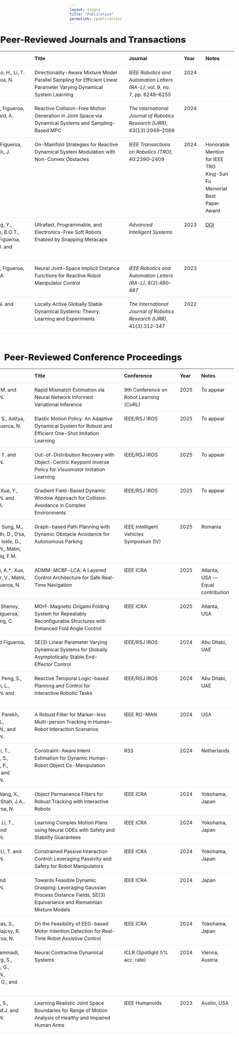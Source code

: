 ```yaml
---
layout: single
title: "Publication"
permalink: /publication/
---
```


<!-- ===== Wide centered content band (like Alumni) ===== -->
<section class="pub-wrap">

  <h2 class="pub-heading">Peer-Reviewed Journals and Transactions</h2>

  <div class="pub-table-wrapper">
    <table class="pub-table">
      <colgroup>
        <col style="width:7%">   <!-- # -->
        <col style="width:23%">  <!-- Authors -->
        <col style="width:40%">  <!-- Title -->
        <col style="width:22%">  <!-- Journal -->
        <col style="width:6%">   <!-- Year -->
        <col style="width:7%">   <!-- Notes -->
      </colgroup>
      <thead>
        <tr>
          <th>#</th><th>Authors</th><th>Title</th><th>Journal</th><th>Year</th><th>Notes</th>
        </tr>
      </thead>
      <tbody>
        <tr><td>J1</td><td>Sun, S., Gao, H., Li, T. and Figueroa, N.</td><td>Directionality-Aware Mixture Model Parallel Sampling for Efficient Linear Parameter Varying Dynamical System Learning</td><td><em>IEEE Robotics and Automation Letters (RA-L)</em>, vol. 9, no. 7, pp. 6248–6255</td><td>2024</td><td></td></tr>
        <tr><td>J2</td><td>Koptev, M., Figueroa, N. and Billard, A.</td><td>Reactive Collision-Free Motion Generation in Joint Space via Dynamical Systems and Sampling-Based MPC</td><td><em>The International Journal of Robotics Research (IJRR)</em>, 43(13):2049–2069</td><td>2024</td><td></td></tr>
        <tr><td>J3</td><td>Fourie, C., Figueroa, N. and Shah, J.</td><td>On-Manifold Strategies for Reactive Dynamical System Modulation with Non-Convex Obstacles</td><td><em>IEEE Transactions on Robotics (TRO)</em>, 40:2390–2409</td><td>2024</td><td>Honorable Mention for IEEE TRO King-Sun Fu Memorial Best Paper Award</td></tr>
        <tr><td>J4</td><td>Jin, L., Yang, Y., Maldonado, B.O.T., Lee, S.D., Figueroa, N., Full, R.J. and Yang, S.</td><td>Ultrafast, Programmable, and Electronics-Free Soft Robots Enabled by Snapping Metacaps</td><td><em>Advanced Intelligent Systems</em></td><td>2023</td><td><a href="https://doi.org/10.1002/aisy.202300039" target="_blank">DOI</a></td></tr>
        <tr><td>J5</td><td>Koptev, M., Figueroa, N., Billard, A.</td><td>Neural Joint-Space Implicit Distance Functions for Reactive Robot Manipulator Control</td><td><em>IEEE Robotics and Automation Letters (RA-L)</em>, 8(2):480–487</td><td>2023</td><td></td></tr>
        <tr><td>J6</td><td>Figueroa, N. and Billard, A.</td><td>Locally Active Globally Stable Dynamical Systems: Theory, Learning and Experiments</td><td><em>The International Journal of Robotics Research (IJRR)</em>, 41(3):312–347</td><td>2022</td><td></td></tr>
      </tbody>
    </table>
  </div>

  <h2 class="pub-heading">Peer-Reviewed Conference Proceedings</h2>

  <div class="pub-table-wrapper">
    <table class="pub-table">
      <colgroup>
        <col style="width:7%">
        <col style="width:23%">
        <col style="width:40%">
        <col style="width:22%">
        <col style="width:6%">
        <col style="width:7%">
      </colgroup>
      <thead>
        <tr>
          <th>#</th><th>Authors</th><th>Title</th><th>Conference</th><th>Year</th><th>Notes</th>
        </tr>
      </thead>
      <tbody>
        <tr><td>C1</td><td>Jaszczuk, M. and Figueroa, N.</td><td>Rapid Mismatch Estimation via Neural Network Informed Variational Inference</td><td>9th Conference on Robot Learning (CoRL)</td><td>2025</td><td>To appear</td></tr>
        <tr><td>C2</td><td>Li, T., Sun, S., Aditya, S., and Figueroa, N.</td><td>Elastic Motion Policy: An Adaptive Dynamical System for Robust and Efficient One-Shot Imitation Learning</td><td>IEEE/RSJ IROS</td><td>2025</td><td>To appear</td></tr>
        <tr><td>C3</td><td>Gao, J., Li, T. and Figueroa, N.</td><td>Out-of-Distribution Recovery with Object-Centric Keypoint Inverse Policy for Visuomotor Imitation Learning</td><td>IEEE/RSJ IROS</td><td>2025</td><td>To appear</td></tr>
        <tr><td>C4</td><td>Zhang, Z., Xue, Y., Figueroa, N. and Åkesson, K.</td><td>Gradient Field-Based Dynamic Window Approach for Collision Avoidance in Complex Environments</td><td>IEEE/RSJ IROS</td><td>2025</td><td>To appear</td></tr>
        <tr><td>C5</td><td>Nawaz, F., Sung, M., Gadginmath, D., D’sa, J., Bae, S., Isele, D., Figueroa, N., Matni, N. and Tariq, F.M.</td><td>Graph-based Path Planning with Dynamic Obstacle Avoidance for Autonomous Parking</td><td>IEEE Intelligent Vehicles Symposium (IV)</td><td>2025</td><td>Romania</td></tr>
        <tr><td>C6</td><td>Srikanthan, A.*, Xue, Y.*, Kumar, V., Matni, N. and Figueroa, N.</td><td>ADMM-MCBF-LCA: A Layered Control Architecture for Safe Real-Time Navigation</td><td>IEEE ICRA</td><td>2025</td><td>Atlanta, USA — Equal contribution</td></tr>
        <tr><td>C7</td><td>Unger, G., Shenoy, S., Li, T., Figueroa, N., and Sung, C.</td><td>MOrF: Magnetic Origami Folding System for Repeatably Reconfigurable Structures with Enhanced Fold Angle Control</td><td>IEEE ICRA</td><td>2025</td><td>Atlanta, USA</td></tr>
        <tr><td>C8</td><td>Sun, S. and Figueroa, N.</td><td>SE(3) Linear Parameter Varying Dynamical Systems for Globally Asymptotically Stable End-Effector Control</td><td>IEEE/RSJ IROS</td><td>2024</td><td>Abu Dhabi, UAE</td></tr>
        <tr><td>C9</td><td>Nawaz, F., Peng, S., Lindemann, L., Figueroa, N. and Matni, N.</td><td>Reactive Temporal Logic-based Planning and Control for Interactive Robotic Tasks</td><td>IEEE/RSJ IROS</td><td>2024</td><td>Abu Dhabi, UAE</td></tr>
        <tr><td>C10</td><td>Martini, E., Parekh, H., Peng, S., Bombieri, N., and Figueroa, N.</td><td>A Robust Filter for Marker-less Multi-person Tracking in Human-Robot Interaction Scenarios</td><td>IEEE RO-MAN</td><td>2024</td><td>USA</td></tr>
        <tr><td>C11</td><td>Shao, Y., Li, T., Keyvanian, S., Chaudhari, P., Kumar, V., and Figueroa, N.</td><td>Constraint-Aware Intent Estimation for Dynamic Human-Robot Object Co-Manipulation</td><td>RSS</td><td>2024</td><td>Netherlands</td></tr>
        <tr><td>C12</td><td>Peng, S., Wang, X., Wang, M., Shah, J.A., and Figueroa, N.</td><td>Object Permanence Filters for Robust Tracking with Interactive Robots</td><td>IEEE ICRA</td><td>2024</td><td>Yokohama, Japan</td></tr>
        <tr><td>C13</td><td>Nawaz, F., Li, T., Matni, N. and Figueroa, N.</td><td>Learning Complex Motion Plans using Neural ODEs with Safety and Stability Guarantees</td><td>IEEE ICRA</td><td>2024</td><td>Yokohama, Japan</td></tr>
        <tr><td>C14</td><td>Zhang, Z., Li, T. and Figueroa, N.</td><td>Constrained Passive Interaction Control: Leveraging Passivity and Safety for Robot Manipulators</td><td>IEEE ICRA</td><td>2024</td><td>Yokohama, Japan</td></tr>
        <tr><td>C15</td><td>Choi, H., and Figueroa, N.</td><td>Towards Feasible Dynamic Grasping: Leveraging Gaussian Process Distance Fields, SE(3) Equivariance and Riemannian Mixture Models</td><td>IEEE ICRA</td><td>2024</td><td>Japan</td></tr>
        <tr><td>C16</td><td>Choi, H., Das, S., Peng, S., Bajcsy, R. and Figueroa, N.</td><td>On the Feasibility of EEG-based Motor Intention Detection for Real-Time Robot Assistive Control</td><td>IEEE ICRA</td><td>2024</td><td>Yokohama, Japan</td></tr>
        <tr><td>C17</td><td>Beik-Mohammadi, H., Hauberg, S., Arvanitidis, G., Figueroa, N., Neumann, G., and Rozo, L.</td><td>Neural Contractive Dynamical Systems</td><td>ICLR (Spotlight 5% acc. rate)</td><td>2024</td><td>Vienna, Austria</td></tr>
        <tr><td>C18</td><td>Keyvanian, S., Johnson, M.J. and Figueroa, N.</td><td>Learning Realistic Joint Space Boundaries for Range of Motion Analysis of Healthy and Impaired Human Arms</td><td>IEEE Humanoids</td><td>2023</td><td>Austin, USA</td></tr>
      </tbody>
    </table>
  </div>

</section>

<style>
/* ===== Wider centered band (mirrors Alumni page feel) ===== */
.pub-wrap{
  width: min(96vw, 1400px);   /* nice and wide */
  margin: 0 auto 2rem;
  padding: 0 1rem;
  margin-left: -400px;         /* 👈 shift entire section slightly left */
}

/* Section headings */
.pub-heading{
  margin: 1.75rem 0 0.75rem;
  text-align: center;
  font-size: clamp(1.3rem, 1.7vw + .8rem, 1.9rem);
  font-weight: 800;
}

/* Scroll if someone has a very narrow screen */
.pub-table-wrapper{ overflow-x: auto; }

/* Table look & spacing */
.pub-table{
  width: 100%;
  border-collapse: collapse;
  margin: 0.5rem 0 2rem;
  font-size: 1rem;
  line-height: 1.5;
  table-layout: fixed;   /* play nicely with the col widths above */
}
.pub-table thead th{ font-weight: 700; }
.pub-table td, .pub-table th{
  border-bottom: 1px solid #e5e7eb;
  padding: 0.65rem 0.9rem;
  text-align: left;
  vertical-align: top;
}

/* Better wrapping so tall titles/journals look clean */
.pub-table td:nth-child(3),
.pub-table td:nth-child(4){
  word-break: normal;
  overflow-wrap: anywhere;  /* wrap long tokens when needed */
}

/* Slightly tighter first/last columns on very small screens */
@media (max-width: 720px){
  .pub-table{ font-size: .97rem; }
}
</style>
